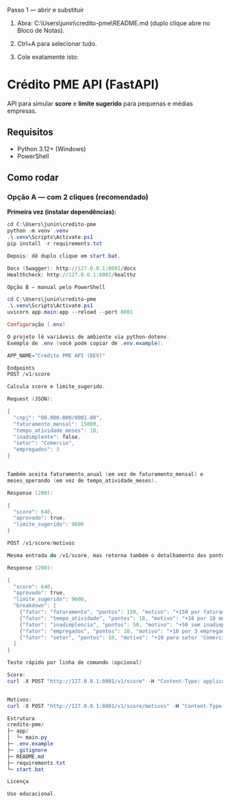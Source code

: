 Passo 1 — abrir e substituir

1. Abra: C:\Users\junin\credito-pme\README.md (duplo clique abre no Bloco de Notas).

2. Ctrl+A para selecionar tudo.

3. Cole exatamente isto:

# Crédito PME API (FastAPI)

API para simular **score** e **limite sugerido** para pequenas e médias empresas.

## Requisitos
- Python 3.12+ (Windows)
- PowerShell

## Como rodar

### Opção A — com 2 cliques (recomendado)
**Primeira vez (instalar dependências):**
```powershell
cd C:\Users\junin\credito-pme
python -m venv .venv
.\.venv\Scripts\Activate.ps1
pip install -r requirements.txt

Depois: dê duplo clique em start.bat.

Docs (Swagger): http://127.0.0.1:8001/docs
Healthcheck: http://127.0.0.1:8001/healthz

Opção B — manual pelo PowerShell

cd C:\Users\junin\credito-pme
.\.venv\Scripts\Activate.ps1
uvicorn app.main:app --reload --port 8001

Configuração (.env)

O projeto lê variáveis de ambiente via python-dotenv.
Exemplo de .env (você pode copiar de .env.example):

APP_NAME="Crédito PME API (DEV)"

Endpoints
POST /v1/score

Calcula score e limite_sugerido.

Request (JSON):

{
  "cnpj": "00.000.000/0001-00",
  "faturamento_mensal": 15000,
  "tempo_atividade_meses": 18,
  "inadimplente": false,
  "setor": "Comercio",
  "empregados": 3
}


Também aceita faturamento_anual (em vez de faturamento_mensal) e
meses_operando (em vez de tempo_atividade_meses).

Response (200):

{
  "score": 640,
  "aprovado": true,
  "limite_sugerido": 9600
}

POST /v1/score/motivos

Mesma entrada do /v1/score, mas retorna também o detalhamento dos pontos.

Response (200):

{
  "score": 640,
  "aprovado": true,
  "limite_sugerido": 9600,
  "breakdown": [
    {"fator": "faturamento", "pontos": 150, "motivo": "+150 por faturamento..."},
    {"fator": "tempo_atividade", "pontos": 18, "motivo": "+18 por 18 meses..."},
    {"fator": "inadimplencia", "pontos": 50, "motivo": "+50 sem inadimplência"},
    {"fator": "empregados", "pontos": 10, "motivo": "+10 por 3 empregados..."},
    {"fator": "setor", "pontos": 10, "motivo": "+10 para setor 'Comercio'"}
  ]
}

Teste rápido por linha de comando (opcional)

Score:
curl -X POST "http://127.0.0.1:8001/v1/score" -H "Content-Type: application/json" -d "{\"cnpj\":\"00.000.000/0001-00\",\"faturamento_mensal\":15000,\"tempo_atividade_meses\":18,\"inadimplente\":false,\"setor\":\"Comercio\",\"empregados\":3}"


Motivos:
curl -X POST "http://127.0.0.1:8001/v1/score/motivos" -H "Content-Type: application/json" -d "{\"cnpj\":\"00.000.000/0001-00\",\"faturamento_mensal\":15000,\"tempo_atividade_meses\":18,\"inadimplente\":false,\"setor\":\"Comercio\",\"empregados\":3}"

Estrutura
credito-pme/
├─ app/
│  └─ main.py
├─ .env.example
├─ .gitignore
├─ README.md
├─ requirements.txt
└─ start.bat

Licença

Uso educacional.